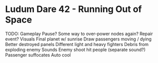 Ludum Dare 42 - Running Out of Space
============================

TODO:
  Gameplay
    Pause?
    Some way to over-power nodes again?
    Repair event?
  Visuals
    Final planet w/ sunrise
    Draw passengers moving / dying
    Better destroyed panels
    Different light and heavy fighters
    Debris from exploding enemy
  Sounds
    Enemy shoot hit people (separate sound?)
    Passenger suffocates
    Auto cool
